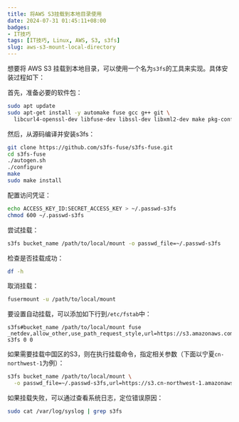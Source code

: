 ```yaml
---
title: 将AWS S3挂载到本地目录使用
date: 2024-07-31 01:45:11+08:00
badges:
- IT技巧
tags: [IT技巧, Linux, AWS, S3, s3fs]
slug: aws-s3-mount-local-directory
---
```


想要将 AWS S3 挂载到本地目录，可以使用一个名为`s3fs`的工具来实现。具体安装过程如下：

首先，准备必要的软件包：
```sh
sudo apt update
sudo apt-get install -y automake fuse gcc g++ git \
  libcurl4-openssl-dev libfuse-dev libssl-dev libxml2-dev make pkg-config
```

然后，从源码编译并安装s3fs：
```sh
git clone https://github.com/s3fs-fuse/s3fs-fuse.git
cd s3fs-fuse
./autogen.sh
./configure
make
sudo make install
```

配置访问凭证：
```sh
echo ACCESS_KEY_ID:SECRET_ACCESS_KEY > ~/.passwd-s3fs
chmod 600 ~/.passwd-s3fs
```

尝试挂载：
```sh
s3fs bucket_name /path/to/local/mount -o passwd_file=~/.passwd-s3fs
```

检查是否挂载成功：
```sh
df -h
```

取消挂载：
```sh
fusermount -u /path/to/local/mount
```

要设置自动挂载，可以添加如下行到`/etc/fstab`中：
```
s3fs#bucket_name /path/to/local/mount fuse _netdev,allow_other,use_path_request_style,url=https://s3.amazonaws.com,passwd_file=/home/your_username/.passwd-s3fs 0 0
```

如果需要挂载中国区的S3，则在执行挂载命令，指定相关参数（下面以宁夏`cn-northwest-1`为例）：
```sh
s3fs bucket_name /path/to/local/mount \
  -o passwd_file=~/.passwd-s3fs,url=https://s3.cn-northwest-1.amazonaws.com.cn,endpoint=cn-northwest-1
```

如果挂载失败，可以通过查看系统日志，定位错误原因：
```sh
sudo cat /var/log/syslog | grep s3fs
```
